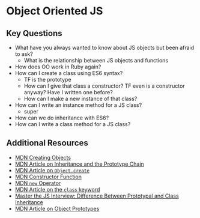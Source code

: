 # Object Oriented JS

## Key Questions
* What have you always wanted to know about JS objects but been afraid to ask?
  * What is the relationship between JS objects and functions
* How does OO work in Ruby again?
* How can I create a class using ES6 syntax?
  * TF is the prototype
  * How can I give that class a constructor? TF even is a constructor anyway? Have I written one before?
  * How can I make a new instance of that class?
* How can I write an instance method for a JS class?
  * super
* How can we do inheritance with ES6?
* How can I write a class method for a JS class?

## Additional Resources
- [MDN Creating Objects](https://developer.mozilla.org/en-US/docs/Web/JavaScript/Reference/Operators/Object_initializer)
- [MDN Article on Inheritance and the Prototype Chain](https://developer.mozilla.org/en-US/docs/Web/JavaScript/Inheritance_and_the_prototype_chain)
- [MDN Article on `Object.create`](https://developer.mozilla.org/en-US/docs/Web/JavaScript/Reference/Global_Objects/Object/create)
- [MDN Constructor Function](https://developer.mozilla.org/en-US/docs/Web/JavaScript/Reference/Global_Objects/Object/constructor)
- [MDN `new` Operator](https://developer.mozilla.org/en-US/docs/Web/JavaScript/Reference/Operators/new)
- [MDN Article on the `class` keyword](https://developer.mozilla.org/en-US/docs/Web/JavaScript/Reference/Classes)
- [Master the JS Interview: Difference Between Prototypal and Class Inheritance](https://medium.com/javascript-scene/master-the-javascript-interview-what-s-the-difference-between-class-prototypal-inheritance-e4cd0a7562e9)
- [MDN Article on Object Prototypes](https://developer.mozilla.org/en-US/docs/Learn/JavaScript/Objects/Object_prototypes)
